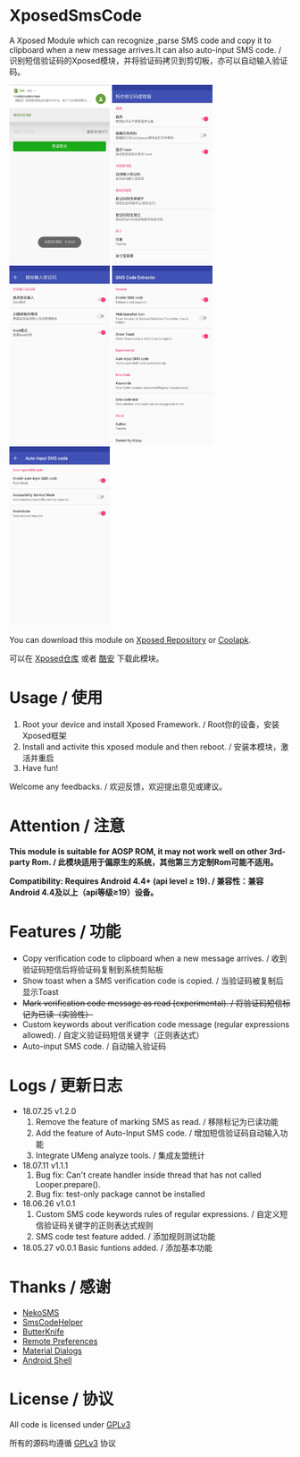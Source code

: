 # XposedSmsCode
A Xposed Module which can recognize ,parse SMS code and copy it to clipboard when a new message arrives.It can also auto-input SMS code. / 识别短信验证码的Xposed模块，并将验证码拷贝到剪切板，亦可以自动输入验证码。

<img src="ss/ss_01.png" width="180"/>
<img src="ss/ss_02.jpg" width="180"/>
<img src="ss/ss_03.jpg" width="180"/>
<img src="ss/ss_04.jpg" width="180"/>
<img src="ss/ss_05.jpg" width="180"/> 

You can download this module on [Xposed Repository](http://repo.xposed.info/module/com.github.tianma8023.xposed.smscode) or [Coolapk](https://www.coolapk.com/apk/com.github.tianma8023.xposed.smscode). 

可以在 [Xposed仓库](http://repo.xposed.info/module/com.github.tianma8023.xposed.smscode) 或者 [酷安](https://www.coolapk.com/apk/com.github.tianma8023.xposed.smscode) 下载此模块。

# Usage / 使用
1. Root your device and install Xposed Framework. / Root你的设备，安装Xposed框架
2. Install and activite this xposed module and then reboot. / 安装本模块，激活并重启
3. Have fun!

Welcome any feedbacks. / 欢迎反馈，欢迎提出意见或建议。

# Attention / 注意
**This module is suitable for AOSP ROM, it may not work well on other 3rd-party Rom. / 此模块适用于偏原生的系统，其他第三方定制Rom可能不适用。**

**Compatibility: Requires Android 4.4+ (api level ≥ 19). / 兼容性：兼容 Android 4.4及以上（api等级≥19）设备。**

# Features / 功能
- Copy verification code to clipboard when a new message arrives. / 收到验证码短信后将验证码复制到系统剪贴板
- Show toast when a SMS verification code is copied. / 当验证码被复制后显示Toast
- <s>Mark verification code message as read (experimental). / 将验证码短信标记为已读（实验性）</s>
- Custom keywords about verification code message (regular expressions allowed). / 自定义验证码短信关键字（正则表达式）
- Auto-input SMS code. / 自动输入验证码

# Logs / 更新日志
- 18.07.25 v1.2.0
  1. Remove the feature of marking SMS as read. / 移除标记为已读功能
  2. Add the feature of Auto-Input SMS code. / 增加短信验证码自动输入功能
  3. Integrate UMeng analyze tools. / 集成友盟统计
- 18.07.11 v1.1.1
  1. Bug fix: Can't create handler inside thread that has not called Looper.prepare().
  2. Bug fix: test-only package cannot be installed
- 18.06.26 v1.0.1 
  1. Custom SMS code keywords rules of regular expressions. / 自定义短信验证码关键字的正则表达式规则
  2. SMS code test feature added. / 添加规则测试功能
- 18.05.27 v0.0.1 Basic funtions added. / 添加基本功能

# Thanks / 感谢
- [NekoSMS](https://github.com/apsun/NekoSMS)
- [SmsCodeHelper](https://github.com/drakeet/SmsCodeHelper)
- [ButterKnife](https://github.com/JakeWharton/butterknife)
- [Remote Preferences](https://github.com/apsun/RemotePreferences)
- [Material Dialogs](https://github.com/afollestad/material-dialogs)
- [Android Shell](https://github.com/jaredrummler/AndroidShell)

# License / 协议
All code is licensed under [GPLv3](https://www.gnu.org/licenses/gpl-3.0.txt) 

所有的源码均遵循 [GPLv3](https://www.gnu.org/licenses/gpl-3.0.txt) 协议